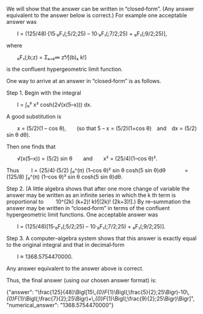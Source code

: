 We will show that the answer can be written in “closed‐form”. (Any answer equivalent to the answer below is correct.) For example one acceptable answer was

  I = (125/48)·[15·₀F₁(;5/2;25) – 10·₀F₁(;7/2;25) + ₀F₁(;9/2;25)],

where

  ₀F₁(;b;z) = Σₖ₌₀∞ zᵏ⁄[(b)ₖ k!]

is the confluent hypergeometric limit function.

One way to arrive at an answer in “closed‐form” is as follows.

Step 1. Begin with the integral

  I = ∫₀⁵ x² cosh(2√(x(5–x))) dx.

A good substitution is

  x = (5/2)(1 – cos θ),  (so that 5 – x = (5/2)(1+cos θ) and dx = (5/2) sin θ dθ).

Then one finds that

  √(x(5–x)) = (5/2) sin θ  and  x² = (25/4)(1–cos θ)².

Thus
  I = (25/4)·(5/2) ∫₀^(π) (1–cos θ)² sin θ cosh(5 sin θ)dθ
    = (125/8) ∫₀^(π) (1–cos θ)² sin θ cosh(5 sin θ)dθ.

Step 2. (A little algebra shows that after one more change of variable the answer may be written as an infinite series in which the k th term is proportional to 
  10^(2k) (k+2)! k!⁄[(2k)! (2k+3)!].)
By re–summation the answer may be written in “closed‐form” in terms of the confluent hypergeometric limit functions. One acceptable answer was

  I = (125/48)[15·₀F₁(;5/2;25) – 10·₀F₁(;7/2;25) + ₀F₁(;9/2;25)].

Step 3. A computer–algebra system shows that this answer is exactly equal to the original integral and that in decimal‐form

  I ≈ 1368.5754470000.

Any answer equivalent to the answer above is correct.

Thus, the final answer (using our chosen answer format) is:

{"answer": "\\frac{125}{48}\\Bigl[15\\,_{0}F_{1}\\Bigl(;\\frac{5}{2};25\\Bigr)-10\\,_{0}F_{1}\\Bigl(;\\frac{7}{2};25\\Bigr)+\\,_{0}F_{1}\\Bigl(;\\frac{9}{2};25\\Bigr)\\Bigr]", "numerical_answer": "1368.5754470000"}